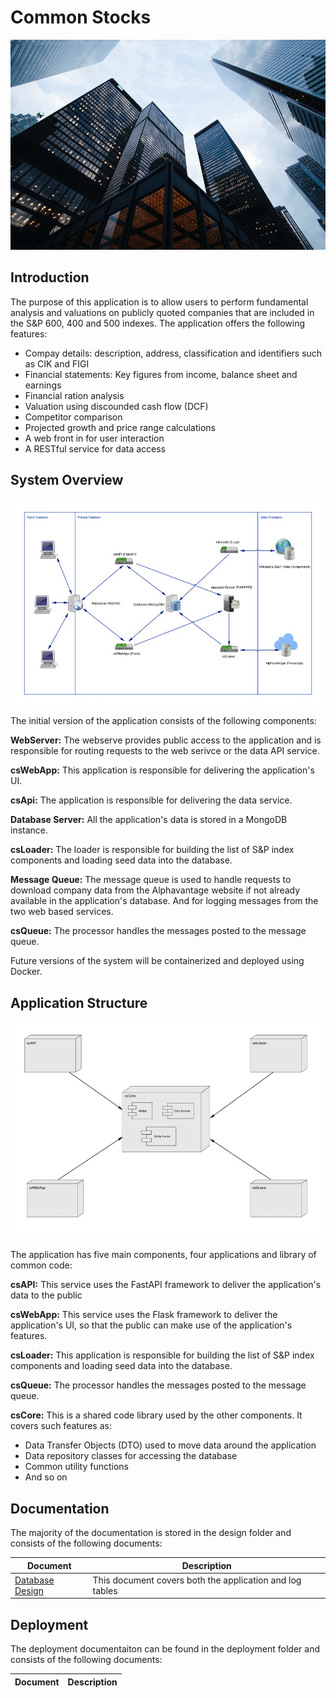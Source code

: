 # Common Stocks

![Splash Image](splash.jpg)

## Introduction

The purpose of this application is to allow users to perform fundamental analysis and valuations on publicly quoted 
companies that are included in the S&P 600, 400 and 500 indexes.  The application offers the following features:
- Compay details: description, address, classification and identifiers such as CIK and FIGI
- Financial statements: Key figures from income, balance sheet and earnings
- Financial ration analysis
- Valuation using discounded cash flow (DCF)
- Competitor comparison
- Projected growth and price range calculations
- A web front in for user interaction
- A RESTful service for data access

## System Overview

![System Overview](system_overview.jpg)

The initial version of the application consists of the following components:

**WebServer:** The webserve provides public access to the application and is responsible for routing requests to the 
web serivce or the data API service.

**csWebApp:** This application is responsible for delivering the application's UI.

**csApi:** The application is responsible for delivering the data service.

**Database Server:** All the application's data is stored in a MongoDB instance.

**csLoader:** The loader is responsible for building the list of S&P index components and loading seed data into the
database.

**Message Queue:** The message queue is used to handle requests to download company data from the Alphavantage website
if not already available in the application's database.  And for logging messages from the two web based services.

**csQueue:** The processor handles the messages posted to the message queue.

Future versions of the system will be containerized and deployed using Docker.

## Application Structure

![Application Structure](app_structure.jpg)

The application has five main components, four applications and library of common code:

**csAPI:** This service uses the FastAPI framework to deliver the application's data to the public

**csWebApp:** This service uses the Flask framework to deliver the application's UI, so that the public can make use
of the application's features.

**csLoader:** This application is responsible for building the list of S&P index components and loading seed data into the
database.

**csQueue:** The processor handles the messages posted to the message queue.

**csCore:** This is a shared code library used by the other components.  It covers such features as:
- Data Transfer Objects (DTO) used to move data around the application
- Data repository classes for accessing the database
- Common utility functions
- And so on

## Documentation

The majority of the documentation is stored in the design folder and consists of the following documents:

| Document                              | Description                                              |
|---------------------------------------|----------------------------------------------------------|
| [Database Design](design/database.md) | This document covers both the application and log tables |


## Deployment

The deployment documentaiton can be found in the deployment folder and consists of the following documents:

| Document | Description |
|----------|-------------|